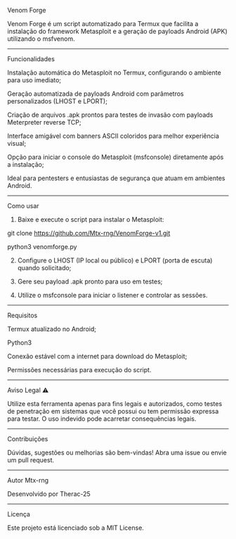 Venom Forge

Venom Forge é um script automatizado para Termux que facilita a instalação do framework Metasploit e a geração de payloads Android (APK) utilizando o msfvenom.


---

Funcionalidades

Instalação automática do Metasploit no Termux, configurando o ambiente para uso imediato;

Geração automatizada de payloads Android com parâmetros personalizados (LHOST e LPORT);

Criação de arquivos .apk prontos para testes de invasão com payloads Meterpreter reverse TCP;

Interface amigável com banners ASCII coloridos para melhor experiência visual;

Opção para iniciar o console do Metasploit (msfconsole) diretamente após a instalação;

Ideal para pentesters e entusiastas de segurança que atuam em ambientes Android.



---

Como usar

1. Baixe e execute o script para instalar o Metasploit:


git clone https://github.com/Mtx-rng/VenomForge-v1.git

python3 venomforge.py

2. Configure o LHOST (IP local ou público) e LPORT (porta de escuta) quando solicitado;


3. Gere seu payload .apk pronto para uso em testes;


4. Utilize o msfconsole para iniciar o listener e controlar as sessões.




---

Requisitos

Termux atualizado no Android;

Python3 

Conexão estável com a internet para download do Metasploit;

Permissões necessárias para execução do script.



---

Aviso Legal ⚠️

Utilize esta ferramenta apenas para fins legais e autorizados, como testes de penetração em sistemas que você possui ou tem permissão expressa para testar. O uso indevido pode acarretar consequências legais.


---

Contribuições

Dúvidas, sugestões ou melhorias são bem-vindas! Abra uma issue ou envie um pull request.


---

Autor Mtx-rng

Desenvolvido por Therac-25


---

Licença

Este projeto está licenciado sob a MIT License.
